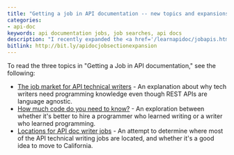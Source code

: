 ```yaml
---
title: "Getting a job in API documentation -- new topics and expansions in my API doc course"
categories:
- api-doc
keywords: api documentation jobs, job searches, api docs
description: "I recently expanded the <a href='/learnapidoc/jobapis.html'>Getting a job in API documentation</a> section in my <a href='/learnapidoc/'>API documentation course</a>. This section explores issues such as why API technical writers need programming knowledge, the tradeoffs between being a writer who learns programming versus a programmer who learns writing, states in the U.S. where most of the API documentation jobs are located (and whether you should move there), and more."
bitlink: http://bit.ly/apidocjobsectionexpansion
---
```


To read the three topics in "Getting a Job in API documentation," see the following:

* [The job market for API technical writers](/learnapidoc/jobapis_overview.html) - An explanation about why tech writers need programming knowledge even though REST APIs are language agnostic.
* [How much code do you need to know?](/learnapidoc/jobapis_learning_code.html) - An exploration between whether it's better to hire a programmer who learned writing or a writer who learned programming.
* [Locations for API doc writer jobs](/learnapidoc/jobapis_location.html) - An attempt to determine where most of the API technical writing jobs are located, and whether it's a good idea to move to California.


